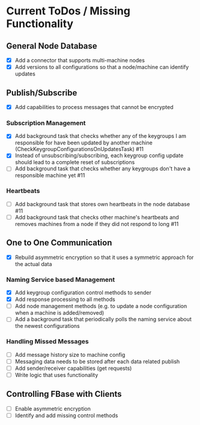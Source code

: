# Current ToDos / Missing Functionality

## General Node Database
- [x] Add a connector that supports multi-machine nodes
- [x] Add versions to all configurations so that a node/machine can identify updates

## Publish/Subscribe
- [x] Add capabilities to process messages that cannot be encrypted

### Subscription Management
- [x] Add background task that checks whether any of the keygroups I am responsible for have been updated by another machine (CheckKeygroupConfigurationsOnUpdatesTask) #11
- [x] Instead of unsubscribing/subscribing, each keygroup config update should lead to a complete reset of subscriptions
- [ ] Add background task that checks whether any keygroups don't have a responsible machine yet #11

### Heartbeats
- [ ] Add background task that stores own heartbeats in the node database #11
- [ ] Add background task that checks other machine's heartbeats and removes machines from a node if they did not respond to long #11

## One to One Communication
- [x] Rebuild asymmetric encryption so that it uses a symmetric approach for the actual data

### Naming Service based Management
- [x] Add keygroup configuration control methods to sender
- [x] Add response processing to all methods
- [ ] Add node management methods (e.g. to update a node configuration when a machine is added/removed)
- [ ] Add a background task that periodically polls the naming service about the newest configurations

### Handling Missed Messages
- [ ] Add message history size to machine config
- [ ] Messaging data needs to be stored after each data related publish
- [ ] Add sender/receiver capabilities (get requests)
- [ ] Write logic that uses functionality

## Controlling FBase with Clients
 - [ ] Enable asymmetric encryption
 - [ ] Identify and add missing control methods
